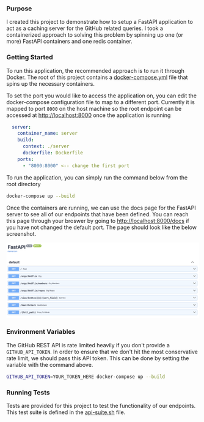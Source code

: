 ### Purpose

I created this project to demonstrate how to setup a FastAPI application to act
as a caching server for the GitHub related queries. I took a containerized approach
to solving this problem by spinning up one (or more) FastAPI containers and one redis
container.

### Getting Started

To run this application, the recommended approach is to run it through Docker. The root
of this project contains a [docker-compose.yml](docker-compose.yml) file that spins up
the necessary containers.

To set the port you would like to access the application on, you can edit the docker-compose configuration file to map to a different port. Currently it is mapped to
port `8000` on the host machine so the root endpoint can be accessed at [http://localhost:8000](http://localhost:8000) once the application is running

```yaml
  server:
    container_name: server
    build:
      context: ./server
      dockerfile: Dockerfile
    ports:
      - "8000:8000" <-- change the first port
```

To run the application, you can simply run the command below from the root directory

```zsh
docker-compose up --build
```

Once the containers are running, we can use the docs page for the FastAPI server to see all
of our endpoints that have been defined. You can reach this page through your broswer by
going to [http://localhost:8000/docs](http://localhost:8000/docs) if you have not changed the default port. The page should look like the below screenshot.

![FastAPI docs page](assets/docs-screenshot.png)

### Environment Variables

The GitHub REST API is rate limited heavily if you don't provide a `GITHUB_API_TOKEN`. In order to ensure that we don't hit the most conservative rate limit, we should pass this API token. This can be done by setting the variable with the command above.

```zsh
GITHUB_API_TOKEN=YOUR_TOKEN_HERE docker-compose up --build
```

### Running Tests

Tests are provided for this project to test the functionality of our endpoints. This test
suite is defined in the [api-suite.sh](api-suite.sh) file.

